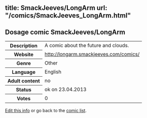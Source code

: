 title: SmackJeeves/LongArm
url: "/comics/SmackJeeves_LongArm.html"
---
Dosage comic SmackJeeves/LongArm
-----------------------------------------

<table class="comicinfo">
<tr>
<th>Description</th><td>A comic about the future and clouds.</td>
</tr>
<tr>
<th>Website</th><td><a href="http://longarm.smackjeeves.com/comics/">http://longarm.smackjeeves.com/comics/</a></td>
</tr>
<tr>
<th>Genre</th><td>Other</td>
</tr>
<tr>
<th>Language</th><td>English</td>
</tr>
<tr>
<th>Adult content</th><td>no</td>
</tr>
<tr>
<th>Status</th><td>ok on 23.04.2013</td>
</tr>
<tr>
<th>Votes</th><td>0</div></td>
</tr>
</table>

[Edit this info](/comics/SmackJeeves_LongArm_edit.html) or go back to the [comic list](../comic-index.html).
